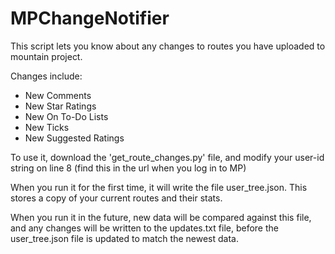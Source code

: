 # MPChangeNotifier

This script lets you know about any changes to routes you have uploaded to mountain project.

Changes include:
  - New Comments
  - New Star Ratings
  - New On To-Do Lists
  - New Ticks
  - New Suggested Ratings
  
  To use it, download the 'get_route_changes.py' file, and modify your user-id string on line 8 (find this in the url when you log in to MP)
  
  When you run it for the first time, it will write the file user_tree.json. This stores a copy of your current routes and their stats.
  
  When you run it in the future, new data will be compared against this file, and any changes will be written to the updates.txt file, before
  the user_tree.json file is updated to match the newest data.
